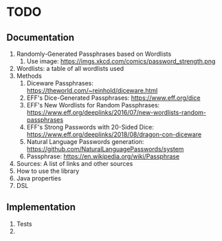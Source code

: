 # TODO

## Documentation

1. Randomly-Generated Passphrases based on Wordlists
   1. Use image: https://imgs.xkcd.com/comics/password_strength.png
2. Wordlists: a table of all wordlists used
3. Methods
   1. Diceware Passphrases: https://theworld.com/~reinhold/diceware.html
   2. EFF's Dice-Generated Passphrases: https://www.eff.org/dice
   3. EFF's New Wordlists for Random Passphrases: https://www.eff.org/deeplinks/2016/07/new-wordlists-random-passphrases
   4. EFF's Strong Passwords with 20-Sided Dice: https://www.eff.org/deeplinks/2018/08/dragon-con-diceware
   5. Natural Language Passwords generation: https://github.com/NaturalLanguagePasswords/system
   6. Passphrase: https://en.wikipedia.org/wiki/Passphrase
4. Sources: A list of links and other sources
5. How to use the library
6. Java properties
7. DSL


## Implementation

1. Tests
2. 
